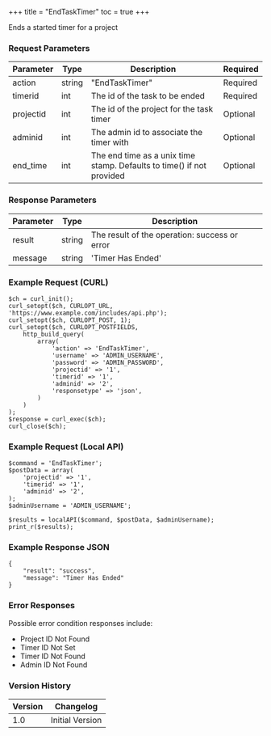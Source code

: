 +++
title = "EndTaskTimer"
toc = true
+++

Ends a started timer for a project

### Request Parameters

| Parameter | Type | Description | Required |
| --------- | ---- | ----------- | -------- |
| action | string | "EndTaskTimer" | Required |
| timerid | int | The id of the task to be ended | Required |
| projectid | int | The id of the project for the task timer | Optional |
| adminid | int | The admin id to associate the timer with | Optional |
| end_time | int | The end time as a unix time stamp. Defaults to time() if not provided | Optional |

### Response Parameters

| Parameter | Type | Description |
| --------- | ---- | ----------- |
| result | string | The result of the operation: success or error |
| message | string | 'Timer Has Ended' |


### Example Request (CURL)

```
$ch = curl_init();
curl_setopt($ch, CURLOPT_URL, 'https://www.example.com/includes/api.php');
curl_setopt($ch, CURLOPT_POST, 1);
curl_setopt($ch, CURLOPT_POSTFIELDS,
    http_build_query(
        array(
            'action' => 'EndTaskTimer',
            'username' => 'ADMIN_USERNAME',
            'password' => 'ADMIN_PASSWORD',
            'projectid' => '1',
            'timerid' => '1',
            'adminid' => '2',
            'responsetype' => 'json',
        )
    )
);
$response = curl_exec($ch);
curl_close($ch);
```


### Example Request (Local API)

```
$command = 'EndTaskTimer';
$postData = array(
    'projectid' => '1',
    'timerid' => '1',
    'adminid' => '2',
);
$adminUsername = 'ADMIN_USERNAME';

$results = localAPI($command, $postData, $adminUsername);
print_r($results);
```


### Example Response JSON

```
{
    "result": "success",
    "message": "Timer Has Ended"
}
```


### Error Responses

Possible error condition responses include:

* Project ID Not Found
* Timer ID Not Set
* Timer ID Not Found
* Admin ID Not Found


### Version History

| Version | Changelog |
| ------- | --------- |
| 1.0 | Initial Version |
